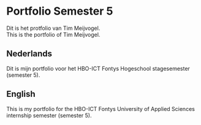 # Portfolio Semester 5
Dit is het protfolio van Tim Meijvogel.  
This is the portfolio of Tim Meijvogel.

## Nederlands
Dit is mijn portfolio voor het HBO-ICT Fontys Hogeschool stagesemester (semester 5).

## English
This is my portfolio for the HBO-ICT Fontys University of Applied Sciences internship semester (semester 5). 
